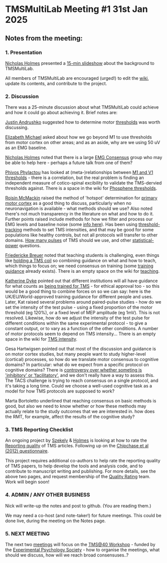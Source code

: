 # TMSMultiLab Meeting #1 31st Jan 2025

## Notes from the meeting:

### 1. Presentation
[Nicholas Holmes](https://github.com/orgs/TMSMultiLab/people/TheHandLab) presented a [15-min slideshow](https://github.com/TMSMultiLab/TMSMultiLab/raw/refs/heads/main/Meetings/2025_01_31_TMSMultiLab_Intro.pptx) about the background to TMSMultiLab.

All members of TMSMultiLab are encouraged (urged!) to edit the [wiki](https://github.com/TMSMultiLab/TMSMultiLab/wiki/), update its contents, and contribute to the project.

### 2. Discussion
There was a 25-minute discussion about what TMSMultiLab could achieve and how it could go about achieving it. Brief notes are:

[Justin Andrushko](https://github.com/orgs/TMSMultiLab/people/jandrushko) suggested how to determine motor [thresholds](https://github.com/TMSMultiLab/TMSMultiLab/wiki/Thresholds) was worth discussing.

[Elizabeth Michael](https://github.com/orgs/TMSMultiLab/people/emichael15) asked about how we go beyond M1 to use thresholds from motor cortex on other areas; and as an aside, why are we using 50 uV as an EMG baseline.

[Nicholas Holmes](https://github.com/orgs/TMSMultiLab/people/TheHandLab) noted that there is a large [EMG Consensus](https://github.com/TMSMultiLab/TMSMultiLab/wiki/EMG) group who may be able to help here - perhaps a future talk from one of them?

[Phivos Phylactou](https://github.com/orgs/TMSMultiLab/people/phivph) has looked at (meta-)relationships between [M1 and V1 thresholds](https://doi.org/10.1016/j.pnpbp.2024.111020) - there is a correlation, but the real problem is finding an independent measure of cotico-spinal excibility to validate the TMS-dervied thresholds against. There is a space in the wiki for [Phosphene thresholds](https://github.com/TMSMultiLab/TMSMultiLab/wiki/Thresholds#phosphene-threshold).

[Roisin McMackin](https://github.com/orgs/TMSMultiLab/people/RMcM-Physiol) raised the method of 'hotspot' determination for [primary motor cortex](https://github.com/TMSMultiLab/TMSMultiLab/wiki/Primary-motor-cortex) as a good thing to discuss, particularly when no neuronavigation is available - what methods should we use? Also noted there's not much transparency in the literature on what and how to do it. Further points raised include methods for how we filter and process our EMG levels and baseline noise (some [info here](https://github.com/TMSMultiLab/TMSMultiLab/wiki/MEPs)). Has been using [threshold-tracking](https://github.com/TMSMultiLab/TMSMultiLab/wiki/Thresholds#staircase-or-parameter-estimation-by-sequential-testing-pest-methods) methods to set TMS intensities, and that may be good for some populations like healthy controls, but not all protocols will transfer to other domains. [How many pulses](https://github.com/TMSMultiLab/TMSMultiLab/wiki/Number-of-trials) of TMS should we use, and other [statistical-power](https://github.com/TMSMultiLab/TMSMultiLab/wiki/Study-design#power--sample-size) questions.

[Friedericke Breuer](https://github.com/orgs/TMSMultiLab/people/F-Breuer) noted that teaching students is challenging, even things like [holding a TMS coil](https://github.com/TMSMultiLab/TMSMultiLab/wiki/Holding-a-TMS-coil) so combining guidance on what and how to teach, which things to focus on; we need consensus on training (some [training guidance](https://github.com/TMSMultiLab/TMSMultiLab/wiki/Training) already exists). There is an empty space on the wiki for [teaching](https://github.com/TMSMultiLab/TMSMultiLab/wiki/Teaching).

[Katherine Dyke](https://github.com/orgs/TMSMultiLab/people/katdyke) pointed out that different institutions will all have guidance for what counts as [being trained for TMS](https://github.com/TMSMultiLab/TMSMultiLab/wiki/Training) - for ethical approval too - so this would be a good thing to combine forces on so we can say: here is the UK/EU/World-approved training guidance for different people and uses. Later, Kat raised several problems around paired-pulse studies - how do we set the intensity of the test pulse - using a fixed proportion of the motor threshold (eg 120%), or a fixed level of MEP amplitude (eg 1mV). This is not resolved. Likewise, how do we adjust the intensity of the test pulse for different conditions within the same experimental protocol - to give a constant output, or to vary as a function of the other conditions. A number of motor protocols seem to depend on TMS intensity... There is an empty space in the wiki for [TMS intensity](https://github.com/TMSMultiLab/TMSMultiLab/wiki/MEPs#tms-intensity).

Gesa Hartwigsen pointed out that most of the discussion and guidance is on motor cortex studies, but many people want to study higher-level (cortical) processes, so how do we translate motor consensus to cognitive domains? In particular: what do we expect from a specific protocol on cognitive domains? There is [controversy over whether someting is 'inhibitory' or 'facilitatory'](https://doi.org/10.1162/jocn_a_02288), and we don't really have a way to assess this. The TACS challenge is trying to reach consensus on a single protocol, and it's taking a long time. Could we choose a well-used cognitive task as a model for how TMS protocols are supposed to work?
	
Marta Bortoletto underlined that reaching consensus on basic methods is good, but also we need to know whether or how these methods may actually relate to the study outcomes that we are interested in. how does the RMT, for example, affect the results of the cognitive study?

### 3. TMS Reporting Checklist
An ongoing project by [Szekely](https://github.com/orgs/TMSMultiLab/people/OrsolyaSzekely) & [Holmes](https://github.com/orgs/TMSMultiLab/people/TheHandLab) is looking at how to rate the [Reporting quality](https://github.com/TMSMultiLab/TMSMultiLab/wiki/Reporting-quality) of TMS articles. Following up on the [Chipchase et al (2012) questionnaire](https://github.com/TMSMultiLab/TMSMultiLab/wiki/Reporting-checklist).

This project requires additional co-authors to help rate the reporting quality of TMS papers, to help develop the tools and analysis code, and to contribute to manuscript writing and publishing. For more details, see the above two pages, and request membership of the [Quality Rating](https://github.com/orgs/TMSMultiLab/teams/quality_rating) team. Work will begin soon!

### 4. ADMIN / ANY OTHER BUSINESS
Nick will write-up the notes and post to github. (You are reading them.)

We may need a co-host (and note-taker!) for future meetings. This could be done live, during the meeting on the Notes page.

### 5. NEXT MEETING
The next two [meetings](https://github.com/TMSMultiLab/TMSMultiLab/wiki/Meetings) will focus on the [TMS@40 Workshop](https://github.com/TMSMultiLab/TMSMultiLab/wiki/TMS@40) - funded by the [Experimental Psychology Society](https://eps.ac.uk/) - how to organise the meetings, what should we discuss, how will we reach broad consensuses..?
